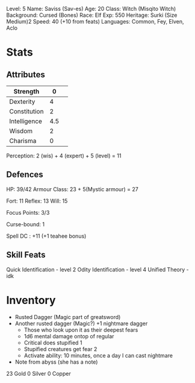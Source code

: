 Level: 5
Name: Saviss (Sav-es)
Age: 20
Class: Witch (Misqito Witch)
Background: Cursed (Bones)
Race: Elf
Exp: 550
Heritage: Surki (Size Medium)2
Speed: 40 (+10 from feats)
Languages: Common, Fey, Elven, Aclo

# Stats
## Attributes

| Strength     | 0   |     |
| ------------ | --- | --- |
| Dexterity    | 4   |     |
| Constitution | 2   |     |
| Intelligence | 4.5 |     |
| Wisdom       | 2   |     |
| Charisma     | 0   |     |

Perception: 2 (wis) + 4 (expert) + 5 (level) = 11

## Defences

HP: 39/42
Armour Class: 23 + 5(Mystic armour) = 27

Fort: 11
Reflex: 13
Will: 15

Focus Points: 3/3

Curse-bound: 1

Spell DC : +11 (+1 teahee bonus)

## Skill Feats
Quick Identification - level 2
Odity Identification - level 4
Unified Theory - idk

# Inventory
- Rusted Dagger (Magic part of greatsword)
- Another rusted dagger (Magic?) +1 nightmare dagger
	- Those who look upon it as their deepest fears
	- 1d6 mental damage ontop of regular
	- Critical does stupified 1
	- Stupified creatures get fear 2
	- Activate ability: 10 minutes, once a day I can cast nightmare
- Note from abyss (she has a note)

23 Gold
0 Silver
0 Copper


